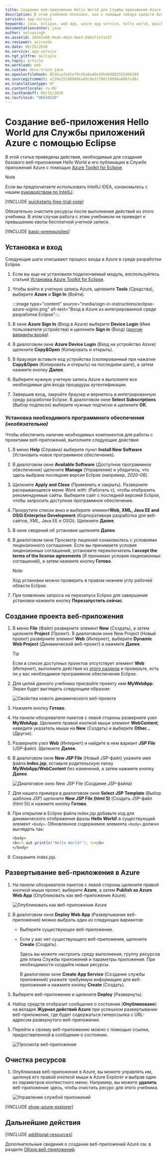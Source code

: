 ```yaml
---
title: Создание веб-приложения Hello World для Службы приложений Azure с помощью Eclipse
description: В этом учебнике показано, как с помощью набора средств Azure для Eclipse создать веб-приложение Hello World для Azure.
services: app-service
keywords: java, eclipse, web app, azure app service, hello world, quick start
documentationcenter: java
author: selvasingh
ms.assetid: 20d41e88-9eab-462e-8ee3-89da71e7a33f
ms.reviewer: asirveda
ms.date: 08/25/2020
ms.service: app-service
ms.tgt_pltfrm: multiple
ms.topic: article
ms.workload: web
ms.custom: devx-track-java
ms.openlocfilehash: 053bca7e41ef9c95a8ad0e20b40d682552d0b384
ms.sourcegitcommit: a139e25190960ba89c9e31f861f0996a6067cd6c
ms.translationtype: HT
ms.contentlocale: ru-RU
ms.lasthandoff: 09/15/2020
ms.locfileid: "90534529"
---
```

# <a name="create-a-hello-world-web-app-for-azure-app-service-using-eclipse"></a>Создание веб-приложения Hello World для Службы приложений Azure с помощью Eclipse

В этой статье приведены действия, необходимые для создания базового веб-приложения Hello World и его публикации в Службе приложений Azure с помощью [Azure Toolkit for Eclipse](https://marketplace.eclipse.org/content/azure-toolkit-eclipse).

> [!NOTE]
>
> Если вы предпочитаете использовать IntelliJ IDEA, ознакомьтесь с нашим [руководством по IntelliJ][intellij-hello-world].
>
>[!INCLUDE [quickstarts-free-trial-note](includes/quickstarts-free-trial-note.md)]
>
> Обязательно очистите ресурсы после выполнения действий из этого учебника. В этом случае работа с этим учебником не приведет к превышению квоты бесплатной учетной записи.
>

[!INCLUDE [basic-prerequisites](includes/basic-prerequisites.md)]

## <a name="installation-and-sign-in"></a>Установка и вход

Следующие шаги описывают процесс входа в Azure в среде разработки Eclipse.

1. Если вы еще не установили подключаемый модуль, воспользуйтесь статьей [Установка Azure Toolkit for Eclipse](installation.md).

1. Чтобы войти в учетную запись Azure, щелкните **Tools** (Средства), выберите **Azure** и **Sign In** (Войти).

   :::image type="content" source="media/sign-in-instructions/eclipse-azure-signin.png" alt-text="Вход в Azure из интегрированной среде разработки Eclipse":::.

1. В окне **Azure Sign In** (Вход в Azure) выберите **Device Login** (Имя пользователя устройства) и щелкните **Sign in** (Вход) ([другие варианты входа](sign-in-instructions.md)).

1. В диалоговом окне **Azure Device Login** (Вход на устройство Azure) щелкните **Copy&Open** (Копировать и открыть).

1. В браузере вставьте код устройства (скопированный при нажатии **Copy&Open** (Копировать и открыть) на последнем шаге), а затем нажмите кнопку **Далее**.

1. Выберите нужную учетную запись Azure и выполните все необходимые для входа процедуры аутентификации.

1. Завершив вход, закройте браузер и вернитесь в интегрированную среду разработки Eclipse. В диалоговом окне **Select Subscriptions** (Выбор подписок) выберите нужные подписки и щелкните **ОК**.

### <a name="install-required-software-optional"></a>Установка необходимого программного обеспечения *(необязательно)*

Чтобы обеспечить наличие необходимых компонентов для работы с проектами веб-приложений, выполните следующие действия:

1. В меню **Help** (Справка) выберите пункт **Install New Software** (Установить новое программное обеспечение).

1. В диалоговом окне **Available Software** (Доступное программное обеспечение) щелкните **Manage** (Управление) и убедитесь, что здесь выбрана последняя версия Eclipse (например, *2020-06*).

1. Щелкните **Apply and Close** (Применить и закрыть). Разверните раскрывающееся меню *Work with:* (Работать с), чтобы отобразить рекомендуемые сайты. Выберите сайт с последней версией Eclipse, чтобы запросить доступное программное обеспечение.

1. Прокрутите список вниз и выберите элемент**Web, XML, Java EE and OSGi Enterprise Development** (Корпоративная разработка для веб-сайтов, XML, Java EE и OSGi). Щелкните **Далее**.

1. В окне сведений об установке щелкните **Далее**.

1. В диалоговом окне Просмотр лицензий ознакомьтесь с условиями лицензионного соглашения. Если вы принимаете условия лицензионных соглашений, установите переключатель **I accept the terms of the license agreements** (Я принимаю условия лицензионных соглашений), а затем нажмите кнопку **Готово**. 

   > [!NOTE]
   > Ход установки можно проверить в правом нижнем углу рабочей области Eclipse.

1. При появлении запроса на перезапуск Eclipse для завершения установки нажмите кнопку **Перезапустить сейчас**.

## <a name="creating-a-web-app-project"></a>Создание проекта веб-приложения

1. В меню **File** (Файл) разверните элемент **New** (Создать), а затем щелкните **Project** (Проект). В диалоговом окне New Project (Новый проект) разверните элемент **Web** (Интернет), выберите **Dynamic Web Project** (Динамический веб-проект) и нажмите **Далее**.

   > [!TIP]
   > Если в списке доступных проектов отсутствует элемент **Web** (Интернет), выполните действия из [этого раздела](#install-required-software-optional) и проверьте, есть ли у вас необходимое программное обеспечение Eclipse.

1. Для целей данного учебника присвойте проекту имя **MyWebApp**. Экран будет выглядеть следующим образом:
   
   ![Свойства нового динамического веб-проекта][dynamic-web-project-properties]

1. Нажмите кнопку **Готово**.

1. На панели обозревателя пакетов с левой стороны разверните узел **MyWebApp**. Щелкните правой кнопкой мыши элемент **WebContent**, наведите указатель мыши на **New** (Создать) и выберите **Other...** (Другое).

1. Разверните узел **Web** (Интернет) и найдите в нем вариант **JSP File** (JSP-файл). Щелкните **Далее**.

1. В диалоговом окне **New JSP File** (Новый JSP-файл) укажите имя файла **index.jsp**, оставьте родительскую папку **MyWebApp/WebContent** без изменений, а затем нажмите кнопку **Далее**.

   ![Диалоговое окно New JSP File (Создание JSP-файла)][new-jsp-file-dialog]

1. Для нашего примера в диалоговом окне **Select JSP Template** (Выбор шаблона JSP) щелкните **New JSP File (html 5)** (Создать JSP-файл (html 5)) и нажмите кнопку **Готово**.

1. При открытии в Eclipse файла index.jsp добавьте код для динамического отображения фразы **Hello World!** в существующий элемент `<body>`. Обновленное содержимое элемента `<body>` должно выглядеть так:
   
   ```jsp
   <body>
   <b><% out.println("Hello World!"); %></b>
   </body>
   ```
1. Сохраните index.jsp.

## <a name="deploying-the-web-app-to-azure"></a>Развертывание веб-приложения в Azure

1. На панели обозревателя пакетов с левой стороны щелкните правой кнопкой мыши проект, выберите **Azure**, а затем **Publish as Azure Web App** (Опубликовать как веб-приложение Azure).
   
   ![Опубликовать как веб-приложение Azure][publish-as-azure-web-app]

1. В диалоговом окне **Deploy Web App** (Развертывание веб-приложения) можно выбрать один из следующих вариантов:

   * Выберите существующее веб-приложение.

   * Если у вас нет существующего веб-приложения, щелкните **Create** (Создать).

      Здесь вы можете настроить среду выполнения, группу ресурсов для плана Службы приложений и параметры приложения. При необходимости создайте новые ресурсы.

      В диалоговом окне **Create App Service** (Создание службы приложений) укажите требуемую информацию для веб-приложения и нажмите кнопку **Create** (Создать).

1. Выберите веб-приложение и щелкните **Deploy** (Развернуть).

1. Набор средств отобразит сообщение о состоянии (**Опубликовано**) на вкладке **Журнал действий Azure** при успешном развертывании веб-приложения, где будет содержаться гиперссылка с URL-адресом развернутого веб-приложения.

1. Перейти к своему веб-приложению можно с помощью ссылки, предоставленной в сообщении о состоянии.

   ![Просмотр веб-приложения][browse-web-app]

## <a name="cleaning-up-resources"></a>Очистка ресурсов

1. Опубликовав веб-приложение в Azure, вы можете управлять им, щелкнув его правой кнопкой мыши в Azure Explorer и выбрав один из параметров контекстного меню. Например, вы можете **удалить** веб-приложение здесь, чтобы очистить ресурс для этого учебника.

   ![Управление службой приложений][manage-app-service]

[!INCLUDE [show-azure-explorer](includes/show-azure-explorer.md)]

## <a name="next-steps"></a>Дальнейшие действия

[!INCLUDE [additional-resources](includes/additional-resources.md)]

Дополнительные сведения о создании веб-приложений Azure см. в разделе [Обзор веб-приложений].

<!-- URL List -->

[Azure Toolkit for Eclipse]: azure-toolkit-for-eclipse.md
[Azure Toolkit for IntelliJ]: ../toolkit-for-intellij
[intellij-hello-world]: ../toolkit-for-intellij/create-hello-world-web-app.md
[Обзор веб-приложений]: /azure/app-service/app-service-web-overview
[Apache Tomcat]: http://tomcat.apache.org/
[Jetty]: http://www.eclipse.org/jetty/
[Legacy Version]: create-hello-world-web-app-legacy-version.md

<!-- IMG List -->

[browse-web-app]: media/create-hello-world-web-app/browse-web-app.png
[dynamic-web-project-properties]: media/create-hello-world-web-app/dynamic-web-project-properties.png
[new-jsp-file-dialog]: media/create-hello-world-web-app/new-jsp-file-dialog.png
[publish-as-azure-web-app]: media/create-hello-world-web-app/publish-as-azure-web-app.png
[publish-status]: media/create-hello-world-web-app/publish-status.png
[manage-app-service]: media/create-hello-world-web-app/manage-app-service.png
